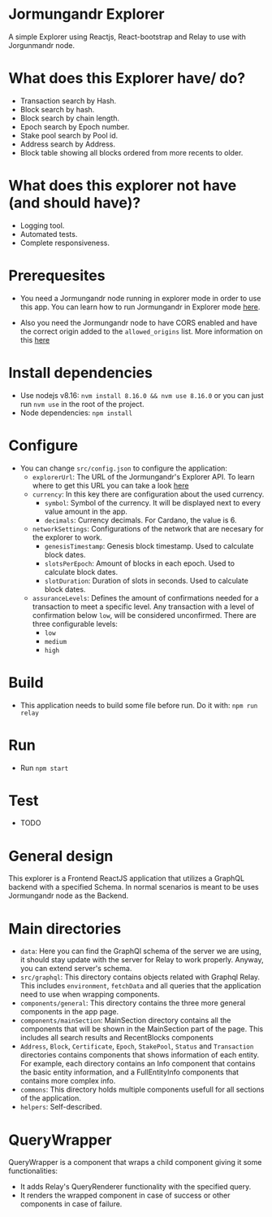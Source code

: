 # Jormungandr Explorer

A simple Explorer using Reactjs, React-bootstrap and Relay to use with Jorgunmandr node.

# What does this Explorer have/ do?

- Transaction search by Hash.
- Block search by hash.
- Block search by chain length.
- Epoch search by Epoch number.
- Stake pool search by Pool id.
- Address search by Address.
- Block table showing all blocks ordered from more recents to older.

# What does this explorer not have (and should have)?

- Logging tool.
- Automated tests.
- Complete responsiveness.

# Prerequesites

- You need a Jormungandr node running in explorer mode in order to use this app. You can learn how to run Jormungandr in Explorer mode [here](https://input-output-hk.github.io/jormungandr/quickstart/04_explorer.html).

- Also you need the Jormungandr node to have CORS enabled and have the correct origin added to the `allowed_origins` list. More information on this [here](https://input-output-hk.github.io/jormungandr/configuration/network.html#rest-interface-configuration)

# Install dependencies

- Use nodejs v8.16: `nvm install 8.16.0 && nvm use 8.16.0` or you can just run `nvm use` in the root of the project.
- Node dependencies: `npm install`

# Configure

- You can change `src/config.json` to configure the application:
  - `explorerUrl`: The URL of the Jormungandr's Explorer API. To learn where to get this URL you can take a look [here](https://input-output-hk.github.io/jormungandr/quickstart/03_rest_api.html)
  - `currency`: In this key there are configuration about the used currency.
    - `symbol`: Symbol of the currency. It will be displayed next to every value amount in the app.
    - `decimals`: Currency decimals. For Cardano, the value is 6.
  - `networkSettings`: Configurations of the network that are necesary for the explorer to work.
    - `genesisTimestamp`: Genesis block timestamp. Used to calculate block dates.
    - `slotsPerEpoch`: Amount of blocks in each epoch. Used to calculate block dates.
    - `slotDuration`: Duration of slots in seconds. Used to calculate block dates.
  - `assuranceLevels`: Defines the amount of confirmations needed for a transaction to meet a specific level. Any transaction with a level of confirmation below `low`, will be considered unconfirmed. There are three configurable levels:
    - `low`
    - `medium`
    - `high`

# Build

- This application needs to build some file before run. Do it with:
  `npm run relay`

# Run

- Run `npm start`

# Test

- TODO

# General design

This explorer is a Frontend ReactJS application that utilizes a GraphQL backend with a specified Schema. In normal scenarios is meant to be uses Jormungandr node as the Backend.

# Main directories

- `data`: Here you can find the GraphQl schema of the server we are using, it should stay update with the server for Relay to work properly. Anyway, you can extend server's schema.
- `src/graphql`: This directory contains objects related with Graphql Relay. This includes `environment`, `fetchData` and all queries that the application need to use when wrapping components.
- `components/general`: This directory contains the three more general components in the app page.
- `components/mainSection`: MainSection directory contains all the components that will be shown in the MainSection part of the page. This includes all search results and RecentBlocks components
- `Address`, `Block`, `Certificate`, `Epoch`, `StakePool`, `Status` and `Transaction` directories contains components that shows information of each entity. For example, each directory contains an Info component that contains the basic entity information, and a FullEntityInfo components that contains more complex info.
- `commons`: This directory holds multiple components usefull for all sections of the application.
- `helpers`: Self-described.

# QueryWrapper

QueryWrapper is a component that wraps a child component giving it some functionalities:

- It adds Relay's QueryRenderer functionality with the specified query.
- It renders the wrapped component in case of success or other components in case of failure.
